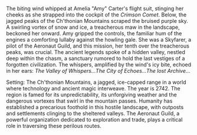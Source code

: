The biting wind whipped at Amelia "Amy" Carter's flight suit, stinging her cheeks as she strapped into the cockpit of the *Crimson Comet*.  Below, the jagged peaks of the Ch'thonian Mountains scraped the bruised purple sky.  A swirling vortex of snow and ice, a treacherous maw in the landscape, beckoned her onward.  Amy gripped the controls, the familiar hum of the engines a comforting lullaby against the howling gale.  She was a Skyfarer, a pilot of the Aeronaut Guild, and this mission, her tenth over the treacherous peaks, was crucial.  The ancient legends spoke of a hidden valley, nestled deep within the chasm, a sanctuary rumored to hold the last vestiges of a forgotten civilization.  The whispers, amplified by the wind's icy bite, echoed in her ears:  *The Valley of Whispers...The City of Echoes...The lost Archive...*

Setting: The Ch'thonian Mountains, a jagged, ice-capped range in a world where technology and ancient magic interweave.  The year is 2742.  The region is famed for its unpredictability, its unforgiving weather and the dangerous vortexes that swirl in the mountain passes.  Humanity has established a precarious foothold in this hostile landscape, with outposts and settlements clinging to the sheltered valleys.  The Aeronaut Guild, a powerful organization dedicated to exploration and trade, plays a critical role in traversing these perilous routes.
